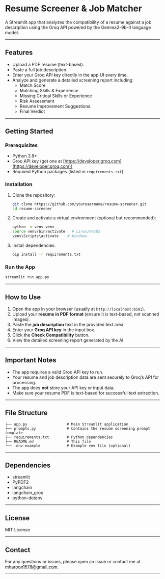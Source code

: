 
# Resume Screener & Job Matcher

A Streamlit app that analyzes the compatibility of a resume against a job description using the Groq API powered by the Gemma2-9b-it language model.

---

## Features

- Upload a PDF resume (text-based).
- Paste a full job description.
- Enter your Groq API key directly in the app UI every time.
- Analyze and generate a detailed screening report including:
  - Match Score
  - Matching Skills & Experience
  - Missing Critical Skills or Experience
  - Risk Assessment
  - Resume Improvement Suggestions
  - Final Verdict

---

## Getting Started

### Prerequisites

- Python 3.8+
- Groq API key (get one at [https://developer.groq.com](https://developer.groq.com))
- Required Python packages (listed in `requirements.txt`)

### Installation

1. Clone the repository:

   ```bash
   git clone https://github.com/yourusername/resume-screener.git
   cd resume-screener
   ```

2. Create and activate a virtual environment (optional but recommended):

   ```bash
   python -m venv venv
   source venv/bin/activate   # Linux/macOS
   venv\Scripts\activate    # Windows
   ```

3. Install dependencies:

   ```bash
   pip install -r requirements.txt
   ```

### Run the App

```bash
streamlit run app.py
```

---

## How to Use

1. Open the app in your browser (usually at `http://localhost:8501`).
2. Upload your **resume in PDF format** (ensure it is text-based, not scanned images).
3. Paste the **job description** text in the provided text area.
4. Enter your **Groq API key** in the input box.
5. Click the **Check Compatibility** button.
6. View the detailed screening report generated by the AI.

---

## Important Notes

- The app requires a valid Groq API key to run.
- Your resume and job description data are sent securely to Groq’s API for processing.
- The app does **not** store your API key or input data.
- Make sure your resume PDF is text-based for successful text extraction.

---

## File Structure

```
├── app.py                  # Main Streamlit application
├── prompts.py              # Contains the resume screening prompt template
├── requirements.txt        # Python dependencies
├── README.md               # This file
└── .env.example            # Example env file (optional)
```

---

## Dependencies

- streamlit
- PyPDF2
- langchain
- langchain_groq
- python-dotenv

---

## License

MIT License

---

## Contact

For any questions or issues, please open an issue or contact me at mharoon1578@gmail.com.

---
